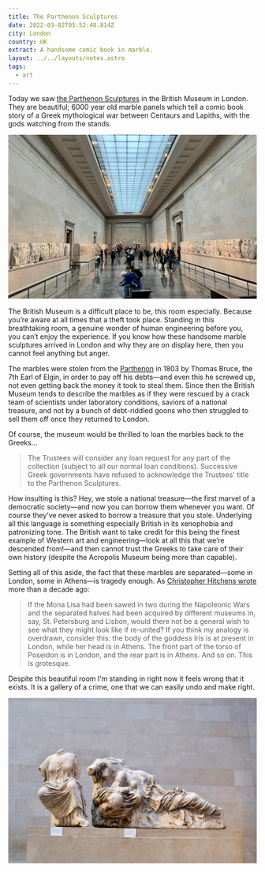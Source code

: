 ```yaml
---
title: The Parthenon Sculptures
date: 2022-03-02T05:52:48.814Z
city: London
country: UK
extract: A handsome comic book in marble.
layout: ../../layouts/notes.astro
tags:
  - art
---
```

Today we saw [the Parthenon Sculptures](https://www.britishmuseum.org/about-us/british-museum-story/contested-objects-collection/parthenon-sculptures) in the British Museum in London. They are beautiful; 6000 year old marble panels which tell a comic book story of a Greek mythological war between Centaurs and Lapiths, with the gods watching from the stands.

![A photograph of the Parthenon Sculptures](/images/img_9126-1.jpg)

The British Museum is a difficult place to be, this room especially. Because you’re aware at all times that a theft took place. Standing in this breathtaking room, a genuine wonder of human engineering before you, you can’t enjoy the experience. If you know how these handsome marble sculptures arrived in London and why they are on display here, then you cannot feel anything but anger.

The marbles were stolen from the [Parthenon](https://en.wikipedia.org/wiki/Parthenon) in 1803 by Thomas Bruce, the 7th Earl of Elgin, in order to pay off his debts—and even this he screwed up, not even getting back the money it took to steal them. Since then the British Museum tends to describe the marbles as if they were rescued by a crack team of scientists under laboratory conditions, saviors of a national treasure, and not by a bunch of debt-riddled goons who then struggled to sell them off once they returned to London.

Of course, the museum would be thrilled to loan the marbles back to the Greeks...

> The Trustees will consider any loan request for any part of the collection (subject to all our normal loan conditions). Successive Greek governments have refused to acknowledge the Trustees' title to the Parthenon Sculptures. 

How insulting is this? Hey, we stole a national treasure—the first marvel of a democratic society—and now you can borrow them whenever you want. Of course they’ve never asked to borrow a treasure that you stole. Underlying all this language is something especially British in its xenophobia and patronizing tone. The British want to take credit for this being the finest example of Western art and engineering—look at all this that we’re descended from!—and then cannot trust the Greeks to take care of their own history (despite the Acropolis Museum being more than capable).

Setting all of this aside, the fact that these marbles are separated—some in London, some in Athens—is tragedy enough. As [Christopher Hitchens wrote](https://www.vanityfair.com/culture/2009/07/hitchens200907) more than a decade ago:

> If the Mona Lisa had been sawed in two during the Napoleonic Wars and the separated halves had been acquired by different museums in, say, St. Petersburg and Lisbon, would there not be a general wish to see what they might look like if re-united? If you think my analogy is overdrawn, consider this: the body of the goddess Iris is at present in London, while her head is in Athens. The front part of the torso of Poseidon is in London, and the rear part is in Athens. And so on. This is grotesque.

Despite this beautiful room I’m standing in right now it feels wrong that it exists. It is a gallery of a crime, one that we can easily undo and make right.

![A photograph of the Parthenon Sculptures](images/dscf0335-1.jpg)
